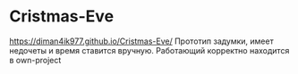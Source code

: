 # Cristmas-Eve
https://diman4ik977.github.io/Cristmas-Eve/
Прототип задумки, имеет недочеты и время ставится вручную.
Работающий корректно находится в own-project
